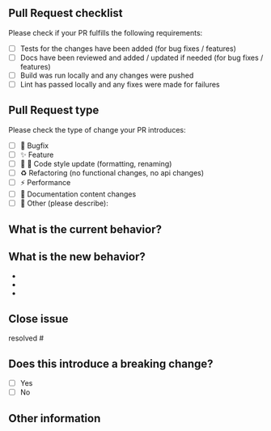 ## Pull Request checklist

Please check if your PR fulfills the following requirements:

- [ ] Tests for the changes have been added (for bug fixes / features)
- [ ] Docs have been reviewed and added / updated if needed (for bug fixes / features)
- [ ] Build was run locally and any changes were pushed
- [ ] Lint has passed locally and any fixes were made for failures

## Pull Request type

<!-- Please do not submit updates to dependencies unless it fixes an issue. -->

<!-- Please try to limit your pull request to one type, submit multiple pull requests if needed. -->

Please check the type of change your PR introduces:

- [ ] :bug: Bugfix
- [ ] :sparkles: Feature
- [ ] :lipstick: :art: Code style update (formatting, renaming)
- [ ] :recycle: Refactoring (no functional changes, no api changes)
- [ ] :zap: Performance
- [ ] :pencil: Documentation content changes
- [ ] :wrench: Other (please describe):

## What is the current behavior?

<!-- Please describe the current behavior that you are modifying, or link to a relevant issue. -->

## What is the new behavior?

<!-- Please describe the behavior or changes that are being added by this PR. -->

-
-
-

## Close issue

<!-- please if the PR has an associated issue put your id. Ex: resolved #13, closed #13, fixed #13 -->

resolved #

## Does this introduce a breaking change?

- [ ] Yes
- [ ] No

<!-- If this introduces a breaking change, please describe the impact and migration path for existing applications below. -->

## Other information

<!-- Any other information that is important to this PR such as screenshots of how the component looks before and after the change. -->
